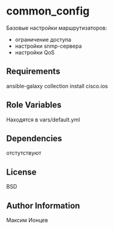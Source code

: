 common_config
=========

Базовые настройки маршрутизаторов:
- ограничение доступа
- настройки snmp-сервера
- настройки QoS

Requirements
------------

ansible-galaxy collection install cisco.ios 

Role Variables
--------------

Находятся в vars/default.yml


Dependencies
------------

отстутствуют

License
-------

BSD

Author Information
------------------

Максим Ионцев
